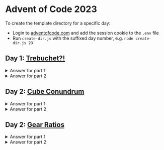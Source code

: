 # Advent of Code 2023

To create the template directory for a specific day:

- Login to [adventofcode.com](adventofcode.com) and add the session cookie to the `.env` file
- Run `create-dir.js` with the suffixed day number, e.g. `node create-dir.js 23`

## Day 1: [Trebuchet?!](https://adventofcode.com/2023/day/1)

<details>
  <summary>Answer for part 1</summary>

```javascript
54338
```

</details>

<details>
  <summary>Answer for part 2</summary>

```javascript
53389
```

</details>

## Day 2: [Cube Conundrum](https://adventofcode.com/2023/day/2)

<details>
  <summary>Answer for part 1</summary>

```javascript
2369
```

</details>

<details>
  <summary>Answer for part 2</summary>

```javascript
66363
```

</details>

## Day 2: [Gear Ratios](https://adventofcode.com/2023/day/3)

<details>
  <summary>Answer for part 1</summary>

```javascript
560670
```

</details>

<details>
  <summary>Answer for part 2</summary>

```javascript
91622824
```

</details>
